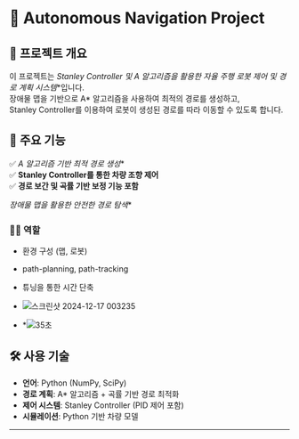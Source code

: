 # 🚀  Autonomous Navigation Project

## 🔹 프로젝트 개요
이 프로젝트는 **Stanley Controller 및 A* 알고리즘을 활용한 자율 주행 로봇 제어 및 경로 계획 시스템**입니다.  
장애물 맵을 기반으로 A* 알고리즘을 사용하여 최적의 경로를 생성하고,  
Stanley Controller를 이용하여 로봇이 생성된 경로를 따라 이동할 수 있도록 합니다.

## 🚀 주요 기능
✅ **A* 알고리즘 기반 최적 경로 생성**  
✅ **Stanley Controller를 통한 차량 조향 제어**  
✅ **경로 보간 및 곡률 기반 보정 기능 포함**  



*장애물 맵을 활용한 안전한 경로 탐색**  

### 🙋‍♂️ 역할

- 환경 구성 (맵, 로봇)
- path-planning, path-tracking
- 튜닝을 통한 시간 단축
- ![스크린샷 2024-12-17 003235](https://github.com/user-attachments/assets/824ad4a9-3b59-43b5-9c7c-1d256571a76a)


-  *![35초](https://github.com/user-attachments/assets/9095450e-6dcb-477a-bea7-3b3a9949afe7)
## 🛠️ 사용 기술
- **언어**: Python (NumPy, SciPy)  
- **경로 계획**: A* 알고리즘 + 곡률 기반 경로 최적화  
- **제어 시스템**: Stanley Controller (PID 제어 포함)  
- **시뮬레이션**: Python 기반 차량 모델  

---


